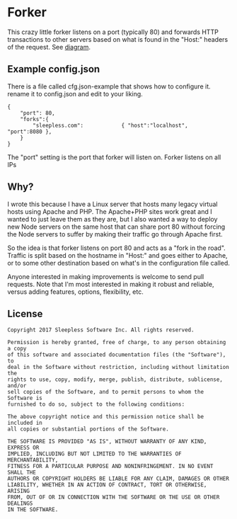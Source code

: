 
# Forker 

This crazy little forker listens on a port (typically 80) and forwards HTTP
transactions to other servers based on what is found in the "Host:" headers
of the request.
See [diagram](https://github.com/sleeplessinc/forker/raw/master/forker.pdf).


## Example config.json

There is a file called cfg.json-example that shows how to configure it.
rename it to config.json and edit to your liking.

	{
		"port": 80,
		"forks":{
			"sleepless.com":			{ "host":"localhost",	"port":8080 },
		}
	}

The "port" setting is the port that forker will listen on. 
Forker listens on all IPs 


## Why?

I wrote this because I have a Linux server that hosts many legacy virtual hosts using
Apache and PHP.
The Apache+PHP sites work great and I wanted to just leave them as they are, but I also
wanted a way to deploy new Node servers on the same host that can share port 80
without forcing the Node servers to suffer by making their traffic go through
Apache first.

So the idea is that forker listens on port 80 and acts as a "fork in the road".
Traffic is split based on the hostname in "Host:" and goes either to Apache, or to some
other destination based on what's in the configuration file called.

Anyone interested in making improvements is welcome to send pull requests.
Note that I'm most interested in making it robust and reliable, versus adding
features, options, flexibility, etc.


## License

	Copyright 2017 Sleepless Software Inc. All rights reserved.

	Permission is hereby granted, free of charge, to any person obtaining a copy
	of this software and associated documentation files (the "Software"), to
	deal in the Software without restriction, including without limitation the
	rights to use, copy, modify, merge, publish, distribute, sublicense, and/or
	sell copies of the Software, and to permit persons to whom the Software is
	furnished to do so, subject to the following conditions:

	The above copyright notice and this permission notice shall be included in
	all copies or substantial portions of the Software.

	THE SOFTWARE IS PROVIDED "AS IS", WITHOUT WARRANTY OF ANY KIND, EXPRESS OR
	IMPLIED, INCLUDING BUT NOT LIMITED TO THE WARRANTIES OF MERCHANTABILITY,
	FITNESS FOR A PARTICULAR PURPOSE AND NONINFRINGEMENT. IN NO EVENT SHALL THE
	AUTHORS OR COPYRIGHT HOLDERS BE LIABLE FOR ANY CLAIM, DAMAGES OR OTHER
	LIABILITY, WHETHER IN AN ACTION OF CONTRACT, TORT OR OTHERWISE, ARISING
	FROM, OUT OF OR IN CONNECTION WITH THE SOFTWARE OR THE USE OR OTHER DEALINGS
	IN THE SOFTWARE. 
